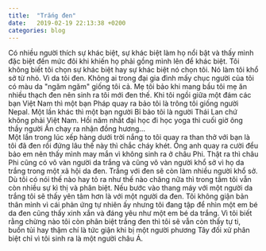 ```yaml
---
title:  "Trắng đen"
date:   2019-02-19 22:13:38 +0200
categories: blog
---
```

Có nhiều người thích sự khác biệt, sự khác biệt làm họ nổi bật và thấy mình đặc biệt đến mức đôi khi khiến họ phải gồng mình lên để khác biệt. Tôi không biết tôi chọn sự khác biệt hay sự khác biệt nó chọn tôi. Nó làm tôi khổ sở từ nhỏ. Vì da tôi đen. Không ai trong đại gia đình mấy chục người của tôi có màu da "ngăm ngăm" giống tôi cả. Mẹ tôi bảo khi mang bầu tôi mẹ ăn nhiều thạch đen nên sinh ra tôi mới đen thế. Khi tôi ngồi giữa một đám các bạn Việt Nam thì một bạn Pháp quay ra bảo tôi là trông tôi giống người Nepal. Một lần khác thì một bạn người Bỉ bảo tôi là người Thái Lan chứ không phải Việt Nam. Hồi năm nhất đại học đi học yoga thì cuối giờ ông thầy người Ấn chạy ra nhận đồng hương...  
Một lần trong lúc xếp hàng dưới trời nắng to tôi quay ra than thở với bạn là tôi đã đen rồi đứng lâu thế này thì chắc cháy khét. Ông anh quay ra cười đểu bảo em nên thấy mình may mắn vì không sinh ra ở châu Phi. Thật ra thì châu Phi cũng có vô vàn người da trắng và cũng vô vàn người khổ sở vì họ da trắng trong một xã hội da đen. Trắng với đen sẽ còn làm nhiều người khổ sở. Dù tôi có nói thế nào hay tỏ ra như thế nào chăng nữa thì trong tâm tôi vẫn còn nhiều sự kì thị và phân biệt. Nếu bước vào thang máy với một người da trắng tôi sẽ thấy yên tâm hơn là với một người da đen. Tôi không giận bản thân mình vì cái phản ứng tự nhiên ấy nhưng tôi đang tập để nhìn một em bé da đen cũng thấy xinh xắn và đáng yêu như một em bé da trắng. Vì tôi biết rằng chừng nào tôi còn phân biệt trắng đen thì tôi sẽ vẫn còn thấy tự ti, buồn tủi hay thậm chí là tức giận khi bị một người phương Tây đối xử phân biệt chỉ vì tôi sinh ra là một người châu Á.
